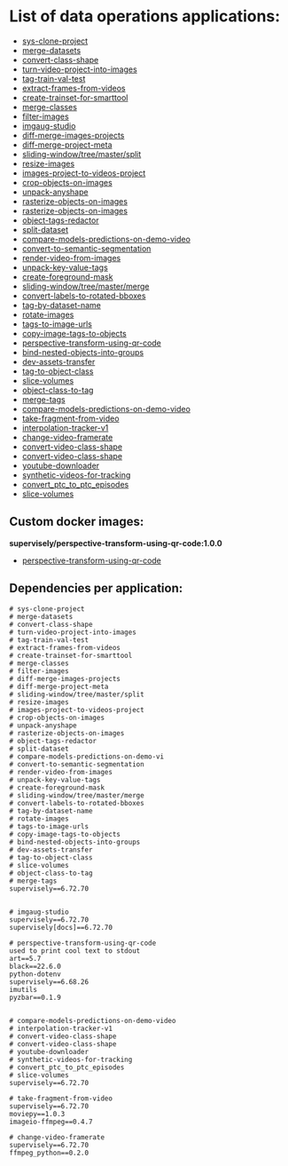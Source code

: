 # List of data operations applications:

- [sys-clone-project](https://github.com/supervisely-ecosystem/sys-clone-project)
- [merge-datasets](https://github.com/supervisely-ecosystem/merge-datasets)
- [convert-class-shape](https://github.com/supervisely-ecosystem/convert-class-shape)
- [turn-video-project-into-images](https://github.com/supervisely-ecosystem/turn-video-project-into-images)
- [tag-train-val-test](https://github.com/supervisely-ecosystem/tag-train-val-test)
- [extract-frames-from-videos](https://github.com/supervisely-ecosystem/extract-frames-from-videos)
- [create-trainset-for-smarttool](https://github.com/supervisely-ecosystem/create-trainset-for-smarttool)
- [merge-classes](https://github.com/supervisely-ecosystem/merge-classes)
- [filter-images](https://github.com/supervisely-ecosystem/filter-images)
- [imgaug-studio](https://github.com/supervisely-ecosystem/imgaug-studio)
- [diff-merge-images-projects](https://github.com/supervisely-ecosystem/diff-merge-images-projects)
- [diff-merge-project-meta](https://github.com/supervisely-ecosystem/diff-merge-project-meta)
- [sliding-window/tree/master/split](https://github.com/supervisely-ecosystem/sliding-window/tree/master/split)
- [resize-images](https://github.com/supervisely-ecosystem/resize-images)
- [images-project-to-videos-project](https://github.com/supervisely-ecosystem/images-project-to-videos-project)
- [crop-objects-on-images](https://github.com/supervisely-ecosystem/crop-objects-on-images)
- [unpack-anyshape](https://github.com/supervisely-ecosystem/unpack-anyshape)
- [rasterize-objects-on-images](https://github.com/supervisely-ecosystem/rasterize-objects-on-images)
- [rasterize-objects-on-images](https://github.com/supervisely-ecosystem/rasterize-objects-on-images)
- [object-tags-redactor](https://github.com/supervisely-ecosystem/object-tags-redactor)
- [split-dataset](https://github.com/supervisely-ecosystem/split-dataset)
- [compare-models-predictions-on-demo-video](https://github.com/supervisely-ecosystem/compare-models-predictions-on-demo-video)
- [convert-to-semantic-segmentation](https://github.com/supervisely-ecosystem/convert-to-semantic-segmentation)
- [render-video-from-images](https://github.com/supervisely-ecosystem/render-video-from-images)
- [unpack-key-value-tags](https://github.com/supervisely-ecosystem/unpack-key-value-tags)
- [create-foreground-mask](https://github.com/supervisely-ecosystem/create-foreground-mask)
- [sliding-window/tree/master/merge](https://github.com/supervisely-ecosystem/sliding-window/tree/master/merge)
- [convert-labels-to-rotated-bboxes](https://github.com/supervisely-ecosystem/convert-labels-to-rotated-bboxes)
- [tag-by-dataset-name](https://github.com/supervisely-ecosystem/tag-by-dataset-name)
- [rotate-images](https://github.com/supervisely-ecosystem/rotate-images)
- [tags-to-image-urls](https://github.com/supervisely-ecosystem/tags-to-image-urls)
- [copy-image-tags-to-objects](https://github.com/supervisely-ecosystem/copy-image-tags-to-objects)
- [perspective-transform-using-qr-code](https://github.com/supervisely-ecosystem/perspective-transform-using-qr-code)
- [bind-nested-objects-into-groups](https://github.com/supervisely-ecosystem/bind-nested-objects-into-groups)
- [dev-assets-transfer](https://github.com/supervisely-ecosystem/dev-assets-transfer)
- [tag-to-object-class](https://github.com/supervisely-ecosystem/tag-to-object-class)
- [slice-volumes](https://github.com/supervisely-ecosystem/slice-volumes)
- [object-class-to-tag](https://github.com/supervisely-ecosystem/object-class-to-tag)
- [merge-tags](https://github.com/supervisely-ecosystem/merge-tags)
- [compare-models-predictions-on-demo-video](https://github.com/supervisely-ecosystem/compare-models-predictions-on-demo-video)
- [take-fragment-from-video](https://github.com/supervisely-ecosystem/take-fragment-from-video)
- [interpolation-tracker-v1](https://github.com/supervisely-ecosystem/interpolation-tracker-v1)
- [change-video-framerate](https://github.com/supervisely-ecosystem/change-video-framerate)
- [convert-video-class-shape](https://github.com/supervisely-ecosystem/convert-video-class-shape)
- [convert-video-class-shape](https://github.com/supervisely-ecosystem/convert-video-class-shape)
- [youtube-downloader](https://github.com/supervisely-ecosystem/youtube-downloader)
- [synthetic-videos-for-tracking](https://github.com/supervisely-ecosystem/synthetic-videos-for-tracking)
- [convert_ptc_to_ptc_episodes](https://github.com/supervisely-ecosystem/convert_ptc_to_ptc_episodes)
- [slice-volumes](https://github.com/supervisely-ecosystem/slice-volumes)




## Custom docker images:

**supervisely/perspective-transform-using-qr-code:1.0.0**

- [perspective-transform-using-qr-code](https://github.com/supervisely-ecosystem/perspective-transform-using-qr-code)


## Dependencies per application:

```text
# sys-clone-project
# merge-datasets
# convert-class-shape
# turn-video-project-into-images
# tag-train-val-test
# extract-frames-from-videos
# create-trainset-for-smarttool
# merge-classes
# filter-images
# diff-merge-images-projects
# diff-merge-project-meta
# sliding-window/tree/master/split
# resize-images
# images-project-to-videos-project
# crop-objects-on-images
# unpack-anyshape
# rasterize-objects-on-images
# object-tags-redactor
# split-dataset
# compare-models-predictions-on-demo-vi
# convert-to-semantic-segmentation
# render-video-from-images
# unpack-key-value-tags
# create-foreground-mask
# sliding-window/tree/master/merge
# convert-labels-to-rotated-bboxes
# tag-by-dataset-name
# rotate-images
# tags-to-image-urls
# copy-image-tags-to-objects
# bind-nested-objects-into-groups
# dev-assets-transfer
# tag-to-object-class
# slice-volumes
# object-class-to-tag
# merge-tags
supervisely==6.72.70


# imgaug-studio
supervisely==6.72.70
supervisely[docs]==6.72.70

# perspective-transform-using-qr-code
used to print cool text to stdout
art==5.7 
black==22.6.0 
python-dotenv
supervisely==6.68.26
imutils
pyzbar==0.1.9


# compare-models-predictions-on-demo-video
# interpolation-tracker-v1
# convert-video-class-shape
# convert-video-class-shape
# youtube-downloader
# synthetic-videos-for-tracking
# convert_ptc_to_ptc_episodes
# slice-volumes
supervisely==6.72.70

# take-fragment-from-video
supervisely==6.72.70
moviepy==1.0.3
imageio-ffmpeg==0.4.7

# change-video-framerate
supervisely==6.72.70
ffmpeg_python==0.2.0
```